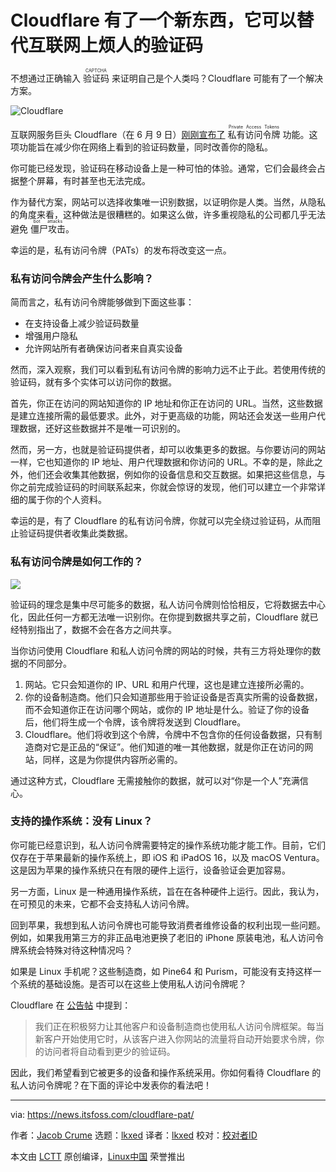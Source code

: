 [#]: subject: "Cloudflare Has Something New to Replace Annoying CAPTCHAs on the Internet"
[#]: via: "https://news.itsfoss.com/cloudflare-pat/"
[#]: author: "Jacob Crume https://news.itsfoss.com/author/jacob/"
[#]: collector: "lkxed"
[#]: translator: "lkxed"
[#]: reviewer: " "
[#]: publisher: " "
[#]: url: " "

Cloudflare 有了一个新东西，它可以替代互联网上烦人的验证码
======
不想通过正确输入 <ruby>验证码<rt>CAPTCHA</rt></ruby> 来证明自己是个人类吗？Cloudflare 可能有了一个解决方案。

![Cloudflare][1]

互联网服务巨头 Cloudflare（在 6 月 9 日）[刚刚宣布了][2] <ruby>私有访问令牌<rt>Private Access Tokens</rt></ruby> 功能。这项功能旨在减少你在网络上看到的验证码数量，同时改善你的隐私。

你可能已经发现，验证码在移动设备上是一种可怕的体验。通常，它们会最终会占据整个屏幕，有时甚至也无法完成。

作为替代方案，网站可以选择收集唯一识别数据，以证明你是人类。当然，从隐私的角度来看，这种做法是很糟糕的。如果这么做，许多重视隐私的公司都几乎无法避免 <ruby>僵尸攻击<rt>bot attacks</rt></ruby>。

幸运的是，私有访问令牌（PATs）的发布将改变这一点。

### 私有访问令牌会产生什么影响？

简而言之，私有访问令牌能够做到下面这些事：

* 在支持设备上减少验证码数量
* 增强用户隐私
* 允许网站所有者确保访问者来自真实设备

然而，深入观察，我们可以看到私有访问令牌的影响力远不止于此。若使用传统的验证码，就有多个实体可以访问你的数据。

首先，你正在访问的网站知道你的 IP 地址和你正在访问的 URL。当然，这些数据是建立连接所需的最低要求。此外，对于更高级的功能，网站还会发送一些用户代理数据，还好这些数据并不是唯一可识别的。

然而，另一方，也就是验证码提供者，却可以收集更多的数据。与你要访问的网站一样，它也知道你的 IP 地址、用户代理数据和你访问的 URL。不幸的是，除此之外，他们还会收集其他数据，例如你的设备信息和交互数据。如果把这些信息，与你之前完成验证码的时间联系起来，你就会惊讶的发现，他们可以建立一个非常详细的属于你的个人资料。

幸运的是，有了 Cloudflare 的私有访问令牌，你就可以完全绕过验证码，从而阻止验证码提供者收集此类数据。

### 私有访问令牌是如何工作的？

![][3]

验证码的理念是集中尽可能多的数据，私人访问令牌则恰恰相反，它将数据去中心化，因此任何一方都无法唯一识别你。在你提到数据共享之前，Cloudflare 就已经特别指出了，数据不会在各方之间共享。

当你访问使用 Cloudflare 和私人访问令牌的网站的时候，共有三方将处理你的数据的不同部分。

1. 网站。它只会知道你的 IP、URL 和用户代理，这也是建立连接所必需的。
2. 你的设备制造商。他们只会知道那些用于验证设备是否真实所需的设备数据，而不会知道你正在访问哪个网站，或你的 IP 地址是什么。验证了你的设备后，他们将生成一个令牌，该令牌将发送到 Cloudflare。
3. Cloudflare。他们将收到这个令牌，令牌中不包含你的任何设备数据，只有制造商对它是正品的“保证”。他们知道的唯一其他数据，就是你正在访问的网站，同样，这是为你提供内容所必需的。

通过这种方式，Cloudflare 无需接触你的数据，就可以对“你是一个人”充满信心。

### 支持的操作系统：没有 Linux？

你可能已经意识到，私人访问令牌需要特定的操作系统功能才能工作。目前，它们仅存在于苹果最新的操作系统上，即 iOS 和 iPadOS 16，以及 macOS Ventura。这是因为苹果的操作系统只在有限的硬件上运行，设备验证会更加容易。

另一方面，Linux 是一种通用操作系统，旨在在各种硬件上运行。因此，我认为，在可预见的未来，它都不会支持私人访问令牌。

回到苹果，我想到私人访问令牌也可能导致消费者维修设备的权利出现一些问题。例如，如果我用第三方的非正品电池更换了老旧的 iPhone 原装电池，私人访问令牌系统会特殊对待这种情况吗？

如果是 Linux 手机呢？这些制造商，如 Pine64 和 Purism，可能没有支持这样一个系统的基础设施。是否可以在这些上使用私人访问令牌呢？

Cloudflare 在 [公告帖][4] 中提到：

> 我们正在积极努力让其他客户和设备制造商也使用私人访问令牌框架。每当新客户开始使用它时，从该客户进入你网站的流量将自动开始要求令牌，你的访问者将自动看到更少的验证码。

因此，我们希望看到它被更多的设备和操作系统采用。你如何看待 Cloudflare 的私人访问令牌呢？在下面的评论中发表你的看法吧！

--------------------------------------------------------------------------------

via: https://news.itsfoss.com/cloudflare-pat/

作者：[Jacob Crume][a]
选题：[lkxed][b]
译者：[lkxed](https://github.com/lkxed)
校对：[校对者ID](https://github.com/校对者ID)

本文由 [LCTT](https://github.com/LCTT/TranslateProject) 原创编译，[Linux中国](https://linux.cn/) 荣誉推出

[a]: https://news.itsfoss.com/author/jacob/
[b]: https://github.com/lkxed
[1]: https://news.itsfoss.com/wp-content/uploads/2022/06/cloudflare-private-access-tokens.jpg
[2]: https://blog.cloudflare.com/eliminating-captchas-on-iphones-and-macs-using-new-standard/
[3]: https://news.itsfoss.com/wp-content/uploads/2022/06/PAT-Data-transfer-chart-1024x650.png
[4]: https://blog.cloudflare.com/eliminating-captchas-on-iphones-and-macs-using-new-standard/
